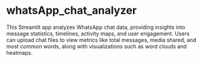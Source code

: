 # whatsApp_chat_analyzer
This Streamlit app analyzes WhatsApp chat data, providing insights into message statistics, timelines, activity maps, and user engagement. Users can upload chat files to view metrics like total messages, media shared, and most common words, along with visualizations such as word clouds and heatmaps.
